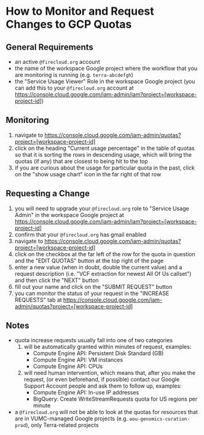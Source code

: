 # How to Monitor and Request Changes to GCP Quotas

## General Requirements

- an active `@firecloud.org` account
- the name of the workspace Google project where the workflow that you are monitoring is running (e.g. `terra-abcdefgh`)
- the "Service Usage Viewer" Role in the workspace Google project (you can add this to your `@firecloud.org` account at https://console.cloud.google.com/iam-admin/iam?project=[workspace-project-id])

## Monitoring

1. navigate to https://console.cloud.google.com/iam-admin/quotas?project=[workspace-project-id]
1. click on the heading "Current usage percentage" in the table of quotas so that it is sorting the rows in descending usage, which will bring the quotas (if any) that are closest to being hit to the top
1. if you are curious about the usage for particular quota in the past, click on the "show usage chart" icon in the far right of that row

## Requesting a Change

1. you will need to upgrade your `@firecloud.org` role to "Service Usage Admin" in the workspace Google project at https://console.cloud.google.com/iam-admin/iam?project=[workspace-project-id]
1. confirm that your `@firecloud.org` has gmail enabled
1. navigate to https://console.cloud.google.com/iam-admin/quotas?project=[workspace-project-id]
1. click on the checkbox at the far left of the row for the quota in question and the "EDIT QUOTAS" button at the top right of the page
1. enter a new value (when in doubt, double the current value) and a request description (i.e. "VCF extraction for newest All Of Us callset") and then click the "NEXT" button
1. fill out your name and click on the "SUBMIT REQUEST" button 
1. you can monitor the status of your request in the "INCREASE REQUESTS" tab at https://console.cloud.google.com/iam-admin/quotas?project=[workspace-project-id]

## Notes

- quota increase requests usually fall into one of two categories
  1. will be automatically granted within minutes of request, examples:
     - Compute Engine API: Persistent Disk Standard (GB)
     - Compute Engine API: VM instances
     - Compute Engine API: CPUs
  1. will need human intervention, which means that, after you make the request, (or even beforehand, if possible) contact our Google Support Account people and ask them to follow up, examples:
     - Compute Engine API: In-use IP addresses
     - BigQuery: Create WriteStreamRequests quota for US regions per minute
- a `@firecloud.org` will not be able to look at the quotas for resources that are in VUMC-managed Google projects (e.g. `aou-genomics-curation-prod`), only Terra-related projects
